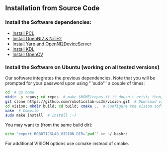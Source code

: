 ## Installation from Source Code

### Install the Software dependencies:

- [Install PCL](https://github.com/roboticslab-uc3m/installation-guides/blob/develop/install-pcl.md)
- [Install OpenNI2 & NiTE2](https://github.com/roboticslab-uc3m/installation-guides/blob/develop/install-openni-nite.md)
- [Install Yarp and OpenNI2DeviceServer](https://github.com/roboticslab-uc3m/installation-guides/blob/develop/install-yarp.md)
- [Install KDL](https://github.com/roboticslab-uc3m/installation-guides/blob/develop/install-kdl.md)
- [Install OpenCV](https://github.com/roboticslab-uc3m/installation-guides/blob/develop/install-opencv.md)

### Install the Software on Ubuntu (working on all tested versions)

Our software integrates the previous dependencies. Note that you will be prompted for your password upon using '''sudo''' a couple of times:

```bash
cd  # go home
mkdir -p repos; cd repos  # make $HOME/repos if it doesn't exist; then, enter it
git clone https://github.com/roboticslab-uc3m/vision.git  # Download vision software from the repository
cd vision; mkdir build; cd build; cmake ..  # Configure the vision software
make  # Compile
sudo make install  # Install :-)
```

You may want to (from the same build dir):
```bash
echo "export ROBOTICSLAB_VISION_DIR=`pwd`" >> ~/.bashrc
```

For additional VISION options use ccmake instead of cmake.

